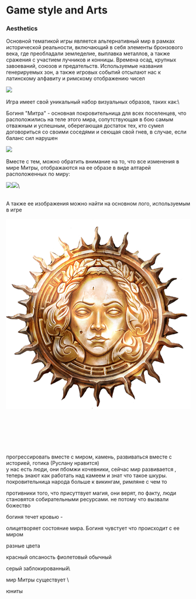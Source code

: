 # Game style and Arts

### Aesthetics

Основной тематикой игры является альтернативный мир в рамках исторической реальности, включающий в себя элементы бронзового века, где преобладали земледелие, выплавка металлов, а также сражения с участием лучников и конницы. Времена осад, крупных завоеваний, союзов и предательств. Используемые названия генерируемых зон, а также игровых событий отсылают нас к латинскому алфавиту и римскому отображению чисел&#x20;

![](https://cdn.discordapp.com/attachments/1003409833476767855/1004004915141685359/unknown.png)

Игра имеет свой уникальный набор визуальных образов, таких как:\


Богиня "Митра" - основная покровительница для всех поселенцев, что расположились на теле этого мира, сопутствующая в бою самым отважным и успешным, оберегающая достаток тех, кто сумел договориться со своими соседями и сеющая свой гнев, в случае, если баланс сил нарушен

![](../.gitbook/assets/goddess\_2.png)

Вместе с тем, можно обратить внимание на то, что все изменения в мире Митры, отображаются на ее образе в виде алтарей расположенных по миру:

![](../.gitbook/assets/goddess\_6.png)![](../.gitbook/assets/goddess\_8.png)\


\
А также ее изображения можно найти на основном лого, используемым в игре\
\
![](<../.gitbook/assets/Background image 1.png>)\
\
\
\
\
\
\
\
прогрессировать вместе с миром, камень, развиваться вместе с историей, готика (Руслану нравится)\
у нас есть люди, они пбомжи кочевники, сейчас мир развивается , теперь знают как работать над камеем и знат что такое шкуры.\
покровительница народа больше к викингам, римляне с чем то



противники того, что присуттвует магия, они верят, по факту, люди становятся собирательными ресурсами. не потому что  вызвали божество

богиня течет кровью -&#x20;

олицетворяет состояние мира. Богиня чувстует что происходит с ее миром

разные цвета

красный опсаность фиолетовый обычный

серый заблокированный\


мир Митры существует \


юниты
